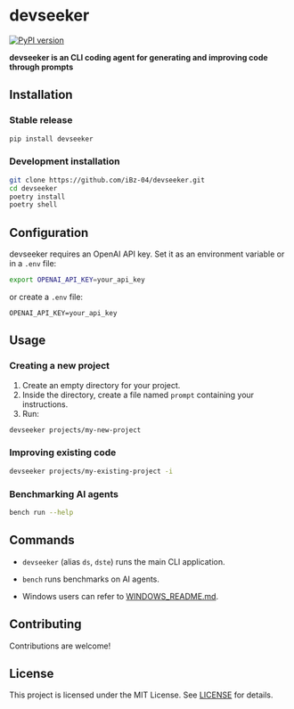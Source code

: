 # devseeker

[![PyPI version](https://img.shields.io/pypi/v/devseeker)](https://pypi.org/project/devseeker)

**devseeker is an CLI coding agent for generating and improving code through prompts**

## Installation

### Stable release

```sh
pip install devseeker
```

### Development installation

```sh
git clone https://github.com/iBz-04/devseeker.git
cd devseeker
poetry install
poetry shell
```

## Configuration

devseeker requires an OpenAI API key. Set it as an environment variable or in a `.env` file:

```sh
export OPENAI_API_KEY=your_api_key
```

or create a `.env` file:

```
OPENAI_API_KEY=your_api_key
```

## Usage

### Creating a new project

1. Create an empty directory for your project.
2. Inside the directory, create a file named `prompt` containing your instructions.
3. Run:

```sh
devseeker projects/my-new-project
```

### Improving existing code

```sh
devseeker projects/my-existing-project -i
```

### Benchmarking AI agents

```sh
bench run --help
```

## Commands

- `devseeker` (alias `ds`, `dste`) runs the main CLI application.
- `bench` runs benchmarks on AI agents.


- Windows users can refer to [WINDOWS_README.md](WINDOWS_README.md).

## Contributing

Contributions are welcome! 

## License

This project is licensed under the MIT License. See [LICENSE](LICENSE) for details.
